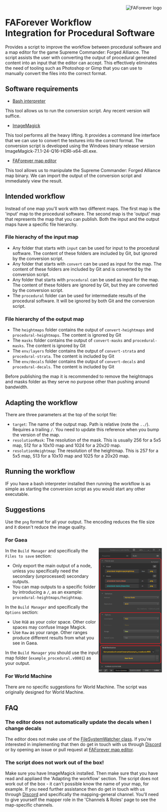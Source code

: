 <a href="https://www.faforever.com/">
    <img src="https://www.faforever.com/images/logos/faflogo.svg" alt="FAForever logo" title="FAForever" align="right" height="60" />
</a>

# FAForever Workflow Integration for Procedural Software

Provides a script to improve the workflow between procedural software and a map editor for the game Supreme Commander: Forged Alliance. The script assists the user with converting the output of procedural generated content into an input that the editor can accept. This effectively eliminates the need of tooling such as Photoshop or Gimp that you can use to manually convert the files into the correct format.

## Software requirements

- [Bash interpreter](https://git-scm.com/downloads)

This tool allows us to run the conversion script. Any recent version will suffice.

- [ImageMagick](https://imagemagick.org/)

This tool performs all the heavy lifting. It provides a command line interface that we can use to convert the textures into the correct format. The conversion script is developed using the Windows binary release version ImageMagick-7.1.1-24-Q16-HDRI-x64-dll.exe.

- [FAForever map editor](https://github.com/FAForever/FAForeverMapEditor)

This tool allows us to manipulate the Supreme Commander: Forged Alliance map binary. We can import the output of the conversion script and immediately view the result.

## Intended workflow

Instead of one map you'll work with two different maps. The first map is the 'input' map to the procedural software. The second map is the 'output' map that represents the map that you can publish. Both the input and the output maps have a specific file hierarchy.

### File hierachy of the input map

- Any folder that starts with `input` can be used for input to the procedural software. The content of these folders are included by Git, but ignored by the conversion script.
- Any folder that starts with `convert` can be used as input for the map. The content of these folders are included by Git and is converted by the conversion script.
- Any folder that starts with `procedural` can be used as input for the map. The content of these folders are ignored by Git, but they are converted by the conversion script.
- The `procedural` folder can be used for intermediate results of the procedural software. It will be ignored by both Git and the conversion script.

### File hierarchy of the output map

- The `heightmaps` folder contains the output of `convert-heightmaps` and `procedural-heightmaps`. The content is ignored by Git
- The `masks` folder contains the output of `convert-masks` and `procedural-masks`. The content is ignored by Git
- The `env/layers` folder contains the output of `convert-strata` and `procedural-strata`. The content is included by Git
- The `env/decals` folder contains the output of `convert-decals` and `procedural-decals`. The content is included by Git

Before publishing the map it is recommended to remove the heightmaps and masks folder as they serve no purpose other than pushing around bandwidth.

## Adapting the workflow

There are three parameters at the top of the script file:

- `target`: The name of the output map. Path is relative (note the `../`). Requires a trailing `/`. You need to update this reference when you bump the version of the map.
- `resolutionMask`: The resolution of the mask. This is usually 256 for a 5x5 map, 512 for a 10x10 map and 1024 for a 20x20 map.
- `resolutionHeightmap`: The resolution of the heightmap. This is 257 for a 5x5 map, 513 for a 10x10 map and 1025 for a 20x20 map.

## Running the workflow

IF you have a bash interpreter installed then running the workflow is as simple as starting the conversion script as you would start any other executable.

## Suggestions

Use the `png` format for all your output. The encoding reduces the file size and it doesn't reduce the image quality.

### For Gaea

<img src="./images/gaea-build-manager.png" alt="Gaea Build Manager" title="Build Manager" align="right" height="400" />

In the `Build Manager` and specifically the `Files to save` section:

- Only export the main output of a node, unless you specifically need the secondary (unprocessed) secondary outputs.
- You can map outputs to a specific folder by introducing a `/`, as an example: `procedural-heightmaps/heightmap`.

In the `Build Manager` and specifically the `Options` section:

- Use `RGB` as your color space. Other color spaces may confuse Image Magick.
- Use `Raw` as your range. Other ranges produce different results from what you see in Gaea.

In the `Build Manager` you should use the input map folder (`example_procedural.v0001`) as your output.

### For World Machine

There are no specific suggestions for World Machine. The script was originally designed for World Machine.

## FAQ

### The editor does not automatically update the decals when I change decals

The editor does not make use of the [FileSystemWatcher class](https://learn.microsoft.com/en-us/dotnet/api/system.io.filesystemwatcher?view=net-8.0). If you're interested in implementing that then do get in touch with us through [Discord](https://discord.gg/mXahVSKGVb) or by opening an issue or pull request at [FAForever map editor](https://github.com/FAForever/FAForeverMapEditor).

### The script does not work out of the box!

Make sure you have ImageMagick installed. Then make sure that you have read and appliaed the 'Adapting the workflow' section. The script does not work out of the box - it can't possible know the name of your map, for example. If you need further assistance then do get in touch with us through [Discord](<[Discord](https://discord.gg/mXahVSKGVb)>) and specifically the mapping-general channel. You'll need to give yourself the mapper role in the 'Channels & Roles' page to see the map-specific channels.
